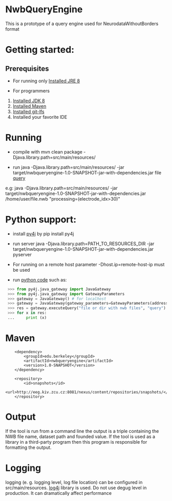 # NwbQueryEngine
This is a prototype of a query engine used for NeurodataWithoutBorders format

Getting started:
==

Prerequisites
--
- For running only [Installed JRE 8](http://www.oracle.com/technetwork/java/javase/downloads/jre8-downloads-2133155.html)

- For programmers 
1. [Installed JDK 8](http://www.oracle.com/technetwork/java/javase/downloads/jdk8-downloads-2133151.html)
2. [Installed Maven](https://maven.apache.org/download.cgi)
3. [Installed git-lfs](https://git-lfs.github.com/)
4. Installed your favorite IDE


Running
==
- compile with mvn clean package -Djava.library.path=src/main/resources/

- run java -Djava.library.path=src/main/resources/ -jar target/nwbqueryengine-1.0-SNAPSHOT-jar-with-dependencies.jar file [query](doc/queries.md)

e.g: java -Djava.library.path=src/main/resources/ -jar target/nwbqueryengine-1.0-SNAPSHOT-jar-with-dependencies.jar /home/user/file.nwb "processing=(electrode_idx>30)"

Python support:
==

- install [py4j](https://www.py4j.org/install.html) by pip install py4j
- run server java -Djava.library.path=PATH_TO_RESOURCES_DIR -jar target/nwbqueryengine-1.0-SNAPSHOT-jar-with-dependencies.jar pyserver
- For running on a remote host parameter -Dhost.ip=remote-host-ip must be used


- run [python code](doc/example.py) such as:
```python
 >>> from py4j.java_gateway import JavaGateway
 >>> from py4j.java_gateway import GatewayParameters
 >>> gateway = JavaGateway() # for localhost
 >>> gateway = JavaGateway(gateway_parameters=GatewayParameters(address='remote host ip')) # or for remote host
 >>> res = gateway.executeQuery("file or dir with nwb files", "query")
 >>> for x in res:
 ...     print (x)

```

Maven
==
        <dependency>
            <groupId>edu.berkeley</groupId>
            <artifactId>nwbqueryengine</artifactId>
            <version>1.0-SNAPSHOT</version>
        </dependency>
        
        <repository>
            <id>snapshots</id>
            <url>http://eeg.kiv.zcu.cz:8081/nexus/content/repositories/snapshots/</url>
        </repository>
        
Output
==        
If the tool is run from a command line the output is a triple containing the NWB file name, dataset path and founded value. If the tool is used as a library in a third-party program then this program is responsible for formatting the output.
        
Logging
==
logging (e. g. logging level, log file location) can be configured in src/main/resources. [log4j](https://logging.apache.org/log4j/2.x/manual/configuration.html) library is used.
Do not use degug level in production. It can dramatically affect performance
